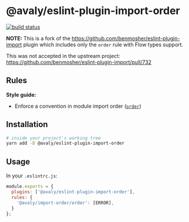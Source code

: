 # @avaly/eslint-plugin-import-order

[![build status](https://travis-ci.org/avaly/eslint-plugin-import-order.svg?branch=master)](https://travis-ci.org/avaly/eslint-plugin-import-order)

**NOTE:** This is a fork of the https://github.com/benmosher/eslint-plugin-import plugin which includes only the `order` rule with Flow types support.

This was not accepted in the upstream project: https://github.com/benmosher/eslint-plugin-import/pull/732

## Rules

**Style guide:**

* Enforce a convention in module import order ([`order`])

[`order`]: ./docs/rules/order.md

## Installation

```sh
# inside your project's working tree
yarn add -D @avaly/eslint-plugin-import-order
```

## Usage

In your `.eslintrc.js`:

```js
module.exports = {
  plugins: ['@avaly/eslint-plugin-import-order'],
  rules: {
    '@avaly/import-order/order': [ERROR],
  }
};
```
